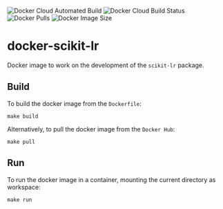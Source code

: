 ![Docker Cloud Automated Build](https://img.shields.io/docker/cloud/automated/alfaro96/scikit-lr.svg)
![Docker Cloud Build Status](https://img.shields.io/docker/cloud/build/alfaro96/scikit-lr.svg)
![Docker Pulls](https://img.shields.io/docker/pulls/alfaro96/scikit-lr.svg)
![Docker Image Size](https://img.shields.io/docker/image-size/alfaro96/scikit-lr/latest.svg)

# docker-scikit-lr

Docker image to work on the development of the `scikit-lr` package.

## Build

To build the docker image from the `Dockerfile`:

```
make build
```

Alternatively, to pull the docker image from the `Docker Hub`:

```
make pull
```

## Run

To run the docker image in a container, mounting the current directory as workspace:

```
make run
```

